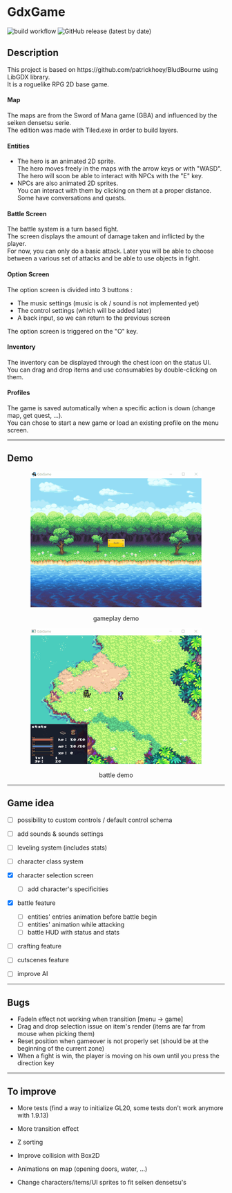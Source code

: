 # GdxGame
![build workflow](https://github.com/hdescottes/GdxGame/actions/workflows/build.yml/badge.svg)
![GitHub release (latest by date)](https://img.shields.io/github/v/release/hdescottes/GdxGame)

## Description
<p>This project is based on https://github.com/patrickhoey/BludBourne using LibGDX library.<br>
It is a roguelike RPG 2D base game.</p>

#### Map
<p>The maps are from the Sword of Mana game (GBA) and influenced by the seiken densetsu serie. <br>
The edition was made with Tiled.exe in order to build layers.
</p>

#### Entities
- The hero is an animated 2D sprite. <br>
The hero moves freely in the maps with the arrow keys or with "WASD". <br>
The hero will soon be able to interact with NPCs with the "E" key.
- NPCs are also animated 2D sprites. <br>
You can interact with them by clicking on them at a proper distance. Some have conversations and quests.

#### Battle Screen
The battle system is a turn based fight. <br>
The screen displays the amount of damage taken and inflicted by the player. <br>
For now, you can only do a basic attack. Later you will be able to choose between a various set of attacks and be able to use objects in fight. <br>

#### Option Screen
The option screen is divided into 3 buttons : <br>
- The music settings (music is ok / sound is not implemented yet) <br>
- The control settings (which will be added later) <br>
- A back input, so we can return to the previous screen <br>

The option screen is triggered on the "O" key.

#### Inventory
The inventory can be displayed through the chest icon on the status UI. <br>
You can drag and drop items and use consumables by double-clicking on them.

#### Profiles
The game is saved automatically when a specific action is down (change map, get quest, ...). <br>
You can chose to start a new game or load an existing profile on the menu screen.

-------
## Demo
<p align="center">
  <img src="desktop/src/main/resources/demo/demo.gif" width="396" height="315">
</p>
<p align="center">gameplay demo</p>
<p align="center">
  <img src="desktop/src/main/resources/demo/battle_demo.gif" width="396" height="315">
</p>
<p align="center">battle demo</p>

-------
## Game idea
- [ ] possibility to custom controls / default control schema
- [ ] add sounds & sounds settings

- [ ] leveling system (includes stats)

- [ ] character class system

- [x] character selection screen
    - [ ] add character's specificities

- [x] battle feature
    - [ ] entities' entries animation before battle begin
    - [ ] entities' animation while attacking
    - [ ] battle HUD with status and stats

- [ ] crafting feature

- [ ] cutscenes feature

- [ ] improve AI

-------
## Bugs

- FadeIn effect not working when transition [menu &#8594; game]
- Drag and drop selection issue on item's render (items are far from mouse when picking them)
- Reset position when gameover is not properly set (should be at the beginning of the current zone)
- When a fight is win, the player is moving on his own until you press the direction key

-------
## To improve

- More tests (find a way to initialize GL20, some tests don't work anymore with 1.9.13)
- More transition effect
- Z sorting
- Improve collision with Box2D
- Animations on map (opening doors, water, ...)

- Change characters/items/UI sprites to fit seiken densetsu's
